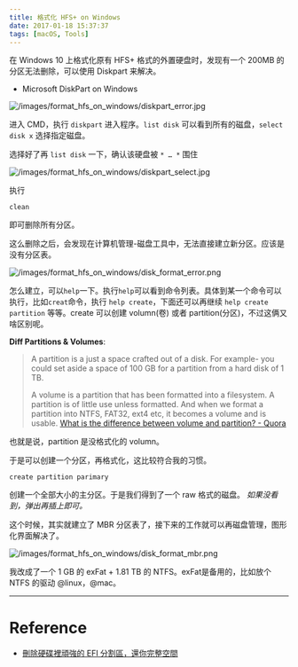 ```yaml
---
title: 格式化 HFS+ on Windows
date: 2017-01-18 15:37:37
tags: [macOS, Tools]
---
```


在 Windows 10 上格式化原有 HFS+ 格式的外置硬盘时，发现有一个 200MB 的分区无法删除，可以使用 Diskpart 来解决。



- Microsoft DiskPart on Windows

![/images/format_hfs_on_windows/diskpart_error.jpg](/images/format_hfs_on_windows/diskpart_error.jpg)

进入 CMD，执行 `diskpart` 进入程序。`list disk` 可以看到所有的磁盘，`select disk x` 选择指定磁盘。

选择好了再 `list disk` 一下，确认该硬盘被 `* … *` 围住

![/images/format_hfs_on_windows/diskpart_select.jpg](/images/format_hfs_on_windows/diskpart_select.jpg)

执行
```
clean
```

即可删除所有分区。

这么删除之后，会发现在计算机管理-磁盘工具中，无法直接建立新分区。应该是没有分区表。

![/images/format_hfs_on_windows/disk_format_error.png](/images/format_hfs_on_windows/disk_format_error.png)

怎么建立，可以`help`一下。执行`help`可以看到命令列表。具体到某一个命令可以执行，比如`creat`命令，执行 `help create`，下面还可以再继续 `help create partition` 等等。create 可以创建 volumn(卷) 或者 partition(分区)，不过这俩又啥区别呢。

**Diff Partitions & Volumes**:

> A partition is a just a space crafted out of a disk.
> For example- you could set aside a space of 100 GB for a partition from a hard disk of 1 TB.
> 
> A volume is a partition that has been formatted into a filesystem.
> A partition is of little use unless formatted. And when we format a partition into NTFS, FAT32, ext4 etc, it becomes a volume and is usable.
[What is the difference between volume and partition? - Quora](https://www.quora.com/What-is-the-difference-between-volume-and-partition)

也就是说，partition 是没格式化的 volumn。

于是可以创建一个分区，再格式化，这比较符合我的习惯。
```
create partition parimary
```

创建一个全部大小的主分区。于是我们得到了一个 raw 格式的磁盘。
*如果没看到，弹出再插上即可。*

这个时候，其实就建立了 MBR 分区表了，接下来的工作就可以再磁盘管理，图形化界面解决了。

![/images/format_hfs_on_windows/disk_format_mbr.png](/images/format_hfs_on_windows/disk_format_mbr.png)

我改成了一个 1 GB 的 exFat + 1.81 TB 的 NTFS。exFat是备用的，比如放个 NTFS 的驱动 @linux，@mac。

---
# Reference
- [刪除硬碟裡頑強的 EFI 分割區，還你完整空間](http://www.techbang.com/posts/6982-a-to-delete-a-stubborn-stick-ji-efi-partition-yang-liwei)